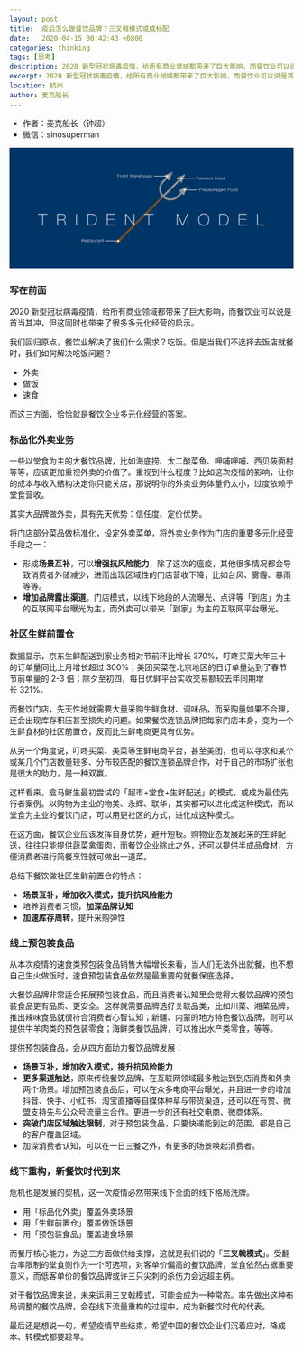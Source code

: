 ```yaml
---
layout: post
title:  疫后怎么做餐饮品牌？三叉戟模式或成标配
date:   2020-04-15 00:42:43 +0800
categories: thinking
tags: [思考]
description: 2020 新型冠状病毒疫情，给所有商业领域都带来了巨大影响，而餐饮业可以说是首当其冲，但这同时也带来了很多多元化经营的启示。我们回归原点，餐饮业解决了我们什么需求？吃饭。但是当我们不选择去饭店就餐时，我们如何解决吃饭问题？
excerpt: 2020 新型冠状病毒疫情，给所有商业领域都带来了巨大影响，而餐饮业可以说是首当其冲，但这同时也带来了很多多元化经营的启示。我们回归原点，餐饮业解决了我们什么需求？吃饭。但是当我们不选择去饭店就餐时，我们如何解决吃饭问题 ……
location: 杭州
author: 麦克船长
---
```


* 作者：麦克船长（钟超）
* 微信：sinosuperman

![image](/img/src/2020-04-15-covid2019-catering-business-mode-1.jpg)

### 写在前面

2020 新型冠状病毒疫情，给所有商业领域都带来了巨大影响，而餐饮业可以说是首当其冲，但这同时也带来了很多多元化经营的启示。

我们回归原点，餐饮业解决了我们什么需求？吃饭。但是当我们不选择去饭店就餐时，我们如何解决吃饭问题？

* 外卖
* 做饭
* 速食

而这三方面，恰恰就是餐饮企业多元化经营的答案。

### 标品化外卖业务

一些以堂食为主的大餐饮品牌，比如海底捞、太二酸菜鱼、呷哺呷哺、西贝莜面村等等，应该更加重视外卖的价值了。重视到什么程度？比如这次疫情的影响，让你的成本与收入结构决定你只能关店，那说明你的外卖业务体量仍太小，过度依赖于堂食营收。

其实大品牌做外卖，具有先天优势：信任度、定价优势。

将门店部分菜品做标准化，设定外卖菜单，将外卖业务作为门店的重要多元化经营手段之一：

* 形成**场景互补**，可以**增强抗风险能力**，除了这次的瘟疫，其他很多情况都会导致消费者外储减少，进而出现区域性的门店营收下降，比如台风、雾霾、暴雨等等。
* **增加品牌露出渠道**。门店模式，以线下地段的人流曝光、点评等「到店」为主的互联网平台曝光为主，而外卖可以带来「到家」为主的互联网平台曝光。

### 社区生鲜前置仓

数据显示，京东生鲜配送到家业务相对节前环比增长 370%，叮咚买菜大年三十的订单量同比上月增长超过 300%；美团买菜在北京地区的日订单量达到了春节节前单量的 2-3 倍；除夕至初四，每日优鲜平台实收交易额较去年同期增长 321%。

而餐饮门店，先天性地就需要大量采购生鲜食材、调味品，而采购量如果不合理，还会出现库存积压甚至损失的问题。如果餐饮连锁品牌把每家门店本身，变为一个生鲜食材的社区前置仓，反而比生鲜电商更具有优势。

从另一个角度说，叮咚买菜、美菜等生鲜电商平台，甚至美团，也可以寻求和某个或某几个门店数量较多、分布较匹配的餐饮连锁品牌合作，对于自己的市场扩张也是很大的助力，是一种双赢。

这样看来，盒马鲜生最初尝试的「超市+堂食+生鲜配送」的模式，或成为最佳先行者案例。以购物为主业的物美、永辉、联华，其实都可以进化成这种模式，而以堂食为主业的餐饮门店，可以用更社区的方式，进化成这种模式。

在这方面，餐饮企业应该发挥自身优势，避开短板。购物业态发展起来的生鲜配送，往往只能提供蔬菜禽蛋肉，而餐饮企业除此之外，还可以提供半成品食材，方便消费者进行简餐烹饪就可做出一道菜。

总结下餐饮做社区生鲜前置仓的特点：

* **场景互补，增加收入模式，提升抗风险能力**
* 培养消费者习惯，**加深品牌认知**
* **加速库存周转**，提升采购弹性

### 线上预包装食品

从本次疫情的速食类预包装食品销售大幅增长来看，当人们无法外出就餐，也不想自己生火做饭时，速食预包装食品依然是最重要的就餐保底选择。

大餐饮品牌非常适合拓展预包装食品，而且消费者认知里会觉得大餐饮品牌的预包装食品更有品质、更安全。这样就需要品牌选好关联品类，比如川菜、湘菜品牌，推出辣味食品就很符合消费者心智认知；新疆、内蒙的地方特色餐饮品牌，则可以提供牛羊肉类的预包装零食；海鲜类餐饮品牌，可以推出水产类零食，等等。

提供预包装食品，会从四方面助力餐饮品牌发展：

* **场景互补，增加收入模式，提升抗风险能力**
* **更多渠道触达**，原来传统餐饮品牌，在互联网领域最多触达到到店消费和外卖两个场景。增加预包装食品后，可以在众多电商平台曝光，并且进一步的增加抖音、快手、小红书、淘宝直播等自媒体种草与带货渠道，还可以在有赞、微盟支持先与公众号流量主合作。更进一步的还有社交电商、微商体系。
* **突破门店区域触达限制**，对于预包装食品，只要快递能到达的范围，都是自己的客户覆盖区域。
* 加深消费者认知，可以在一日三餐之外，有更多的场景唤起消费者。

### 线下重构，新餐饮时代到来

危机也是发展的契机，这一次疫情必然带来线下全面的线下格局洗牌。

* 用「标品化外卖」覆盖外卖场景
* 用「生鲜前置仓」覆盖做饭场景
* 用「预包装食品」覆盖速食场景

而餐厅核心能力，为这三方面做供给支撑，这就是我们说的「**三叉戟模式**」。受翻台率限制的堂食则作为一个可选项，对客单价偏高的餐饮品牌，堂食依然占据重要意义，而低客单价的餐饮品牌或许三只尖刺的杀伤力会远超主柄。

对于餐饮品牌来说，未来运用三叉戟模式，可能会成为一种常态。率先做出这种布局调整的餐饮品牌，会在线下流量重构的过程中，成为新餐饮时代的代表。

最后还是想说一句，希望疫情早些结束，希望中国的餐饮企业们沉着应对，降成本、转模式都要趁早。